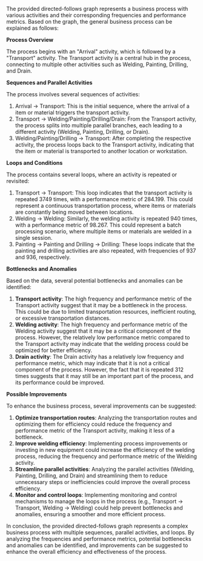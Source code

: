 The provided directed-follows graph represents a business process with various activities and their corresponding frequencies and performance metrics. Based on the graph, the general business process can be explained as follows:

**Process Overview**

The process begins with an "Arrival" activity, which is followed by a "Transport" activity. The Transport activity is a central hub in the process, connecting to multiple other activities such as Welding, Painting, Drilling, and Drain.

**Sequences and Parallel Activities**

The process involves several sequences of activities:

1. Arrival -> Transport: This is the initial sequence, where the arrival of a item or material triggers the transport activity.
2. Transport -> Welding/Painting/Drilling/Drain: From the Transport activity, the process splits into multiple parallel branches, each leading to a different activity (Welding, Painting, Drilling, or Drain).
3. Welding/Painting/Drilling -> Transport: After completing the respective activity, the process loops back to the Transport activity, indicating that the item or material is transported to another location or workstation.

**Loops and Conditions**

The process contains several loops, where an activity is repeated or revisited:

1. Transport -> Transport: This loop indicates that the transport activity is repeated 3749 times, with a performance metric of 284.199. This could represent a continuous transportation process, where items or materials are constantly being moved between locations.
2. Welding -> Welding: Similarly, the welding activity is repeated 940 times, with a performance metric of 98.267. This could represent a batch processing scenario, where multiple items or materials are welded in a single session.
3. Painting -> Painting and Drilling -> Drilling: These loops indicate that the painting and drilling activities are also repeated, with frequencies of 937 and 936, respectively.

**Bottlenecks and Anomalies**

Based on the data, several potential bottlenecks and anomalies can be identified:

1. **Transport activity**: The high frequency and performance metric of the Transport activity suggest that it may be a bottleneck in the process. This could be due to limited transportation resources, inefficient routing, or excessive transportation distances.
2. **Welding activity**: The high frequency and performance metric of the Welding activity suggest that it may be a critical component of the process. However, the relatively low performance metric compared to the Transport activity may indicate that the welding process could be optimized for better efficiency.
3. **Drain activity**: The Drain activity has a relatively low frequency and performance metric, which may indicate that it is not a critical component of the process. However, the fact that it is repeated 312 times suggests that it may still be an important part of the process, and its performance could be improved.

**Possible Improvements**

To enhance the business process, several improvements can be suggested:

1. **Optimize transportation routes**: Analyzing the transportation routes and optimizing them for efficiency could reduce the frequency and performance metric of the Transport activity, making it less of a bottleneck.
2. **Improve welding efficiency**: Implementing process improvements or investing in new equipment could increase the efficiency of the welding process, reducing the frequency and performance metric of the Welding activity.
3. **Streamline parallel activities**: Analyzing the parallel activities (Welding, Painting, Drilling, and Drain) and streamlining them to reduce unnecessary steps or inefficiencies could improve the overall process efficiency.
4. **Monitor and control loops**: Implementing monitoring and control mechanisms to manage the loops in the process (e.g., Transport -> Transport, Welding -> Welding) could help prevent bottlenecks and anomalies, ensuring a smoother and more efficient process.

In conclusion, the provided directed-follows graph represents a complex business process with multiple sequences, parallel activities, and loops. By analyzing the frequencies and performance metrics, potential bottlenecks and anomalies can be identified, and improvements can be suggested to enhance the overall efficiency and effectiveness of the process.